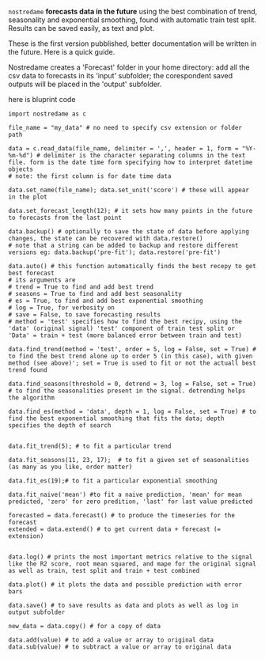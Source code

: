 `nostredame` **forecasts data in the future** using the best combination of trend, seasonality and  exponential smoothing, found with automatic train test split. Results can be saved easily, as text and plot.

These is the first version pubblished, better documentation will be written in the future. Here is a quick guide.

Nostredame creates a 'Forecast' folder in your home directory: add all the csv data to forecasts in its 'input' subfolder; the corespondent saved outputs will be placed in the 'output' subfolder. 

here is bluprint code
```
import nostredame as c

file_name = "my_data" # no need to specify csv extension or folder path

data = c.read_data(file_name, delimiter = ',', header = 1, form = "%Y-%m-%d") # delimiter is the character separating columns in the text file. form is the date time form specifying how to interpret datetime objects
# note: the first column is for date time data

data.set_name(file_name); data.set_unit('score') # these will appear in the plot

data.set_forecast_length(12); # it sets how many points in the future to forecasts from the last point

data.backup() # optionally to save the state of data before applying changes, the state can be recovered with data.restore()
# note that a string can be added to backup and restore different versions eg: data.backup('pre-fit'); data.restore('pre-fit')

data.auto() # this function automatically finds the best recepy to get best forecast
# its arguments are 
# trend = True to find and add best trend
# seasons = True to find and add best seasonality
# es = True, to find and add best exponential smoothing
# log = True, for verbosity on
# save = False, to save forecasting results 
# method = 'test' specifies how to find the best recipy, using the 'data' (original signal) 'test' component of train test split or 'Data' = train + test (more balanced error between train and test)

data.find_trend(method = 'test', order = 5, log = False, set = True) # to find the best trend alone up to order 5 (in this case), with given method (see above)'; set = True is used to fit or not the actuall best trend found 

data.find_seasons(threshold = 0, detrend = 3, log = False, set = True) # to find the seasonalities present in the signal. detrending helps the algorithm

data.find_es(method = 'data', depth = 1, log = False, set = True) # to find the best exponential smoothing that fits the data; depth specifies the depth of search


data.fit_trend(5); # to fit a particular trend

data.fit_seasons(11, 23, 17);  # to fit a given set of seasonalities (as many as you like, order matter)

data.fit_es(19);# to fit a particular exponential smoothing

data.fit_naive('mean') #to fit a naive prediction, 'mean' for mean predicted, 'zero' for zero predition, 'last' for last value predicted

forecasted = data.forecast() # to produce the timeseries for the forecast
extended = data.extend() # to get current data + forecast (= extension)


data.log() # prints the most important metrics relative to the signal like the R2 score, root mean squared, and mape for the original signal as well as train, test split and train + test combined  

data.plot() # it plots the data and possible prediction with error bars

data.save() # to save results as data and plots as well as log in output subfolder

new_data = data.copy() # for a copy of data

data.add(value) # to add a value or array to original data
data.sub(value) # to subtract a value or array to original data
```


